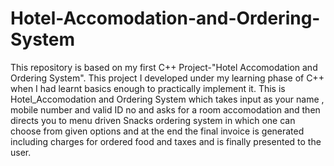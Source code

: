 # Hotel-Accomodation-and-Ordering-System
This repository is based on my first C++ Project-"Hotel Accomodation and Ordering System".
This project I developed under my learning phase of C++ when I had learnt basics enough to practically implement it.
This is Hotel_Accomodation and Ordering System which takes input as your name , mobile number and valid ID no and asks for a room accomodation and then directs you to menu driven Snacks ordering system in which one can choose from given options and at the end the final invoice is generated including charges for ordered food and taxes and is finally presented to the user.
